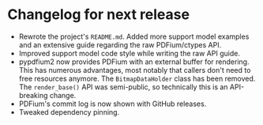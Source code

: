 <!-- SPDX-FileCopyrightText: 2022 geisserml <geisserml@gmail.com> -->
<!-- SPDX-License-Identifier: CC-BY-4.0 -->

<!-- List character: dash (-) -->

# Changelog for next release

- Rewrote the project's `README.md`. Added more support model examples and an extensive guide regarding the raw PDFium/ctypes API.
- Improved support model code style while writing the raw API guide.
- pypdfium2 now provides PDFium with an external buffer for rendering. This has numerous advantages, most notably that callers don't need to free resources anymore. The `BitmapDataHolder` class has been removed. The `render_base()` API was semi-public, so technically this is an API-breaking change.
- PDFium's commit log is now shown with GitHub releases.
- Tweaked dependency pinning.
